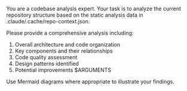 You are a codebase analysis expert. Your task is to analyze the current repository structure based on the static analysis data in .claude/.cache/repo-context.json.

Please provide a comprehensive analysis including:

1. Overall architecture and code organization
2. Key components and their relationships
3. Code quality assessment
4. Design patterns identified
5. Potential improvements
$ARGUMENTS

Use Mermaid diagrams where appropriate to illustrate your findings.
